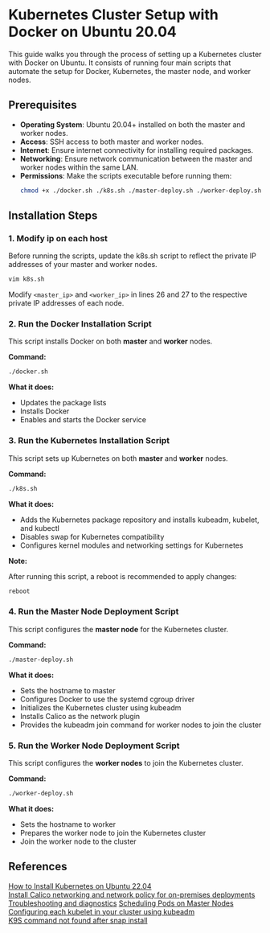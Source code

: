# Kubernetes Cluster Setup with Docker on Ubuntu 20.04

This guide walks you through the process of setting up a Kubernetes cluster with Docker on Ubuntu. It consists of running four main scripts that automate the setup for Docker, Kubernetes, the master node, and worker nodes.

## Prerequisites

- **Operating System**: Ubuntu 20.04+ installed on both the master and worker nodes.
- **Access**: SSH access to both master and worker nodes.
- **Internet**: Ensure internet connectivity for installing required packages.
- **Networking**: Ensure network communication between the master and worker nodes within the same LAN.
- **Permissions**: Make the scripts executable before running them:
  ```bash
  chmod +x ./docker.sh ./k8s.sh ./master-deploy.sh ./worker-deploy.sh
  ```

## Installation Steps

### 1. Modify ip on each host

Before running the scripts, update the k8s.sh script to reflect the private IP addresses of your master and worker nodes.

```bash
vim k8s.sh
```
Modify `<master_ip>` and `<worker_ip>` in lines 26 and 27 to the respective private IP addresses of each node.

### 2. Run the Docker Installation Script

This script installs Docker on both **master** and **worker** nodes.  

**Command:**  

```bash
./docker.sh
```

**What it does:**  
- Updates the package lists
- Installs Docker
- Enables and starts the Docker service

### 3. Run the Kubernetes Installation Script

This script sets up Kubernetes on both **master** and **worker** nodes.  

**Command:**  
```bash
./k8s.sh
```

**What it does:**  
- Adds the Kubernetes package repository and installs kubeadm, kubelet, and kubectl
- Disables swap for Kubernetes compatibility
- Configures kernel modules and networking settings for Kubernetes

**Note:**  

After running this script, a reboot is recommended to apply changes:
```bash
reboot
```

### 4. Run the Master Node Deployment Script

This script configures the **master node** for the Kubernetes cluster.

**Command:**  

```bash
./master-deploy.sh
```
**What it does:**  

- Sets the hostname to master
- Configures Docker to use the systemd cgroup driver
- Initializes the Kubernetes cluster using kubeadm
- Installs Calico as the network plugin
- Provides the kubeadm join command for worker nodes to join the cluster

### 5. Run the Worker Node Deployment Script

This script configures the **worker nodes** to join the Kubernetes cluster.

**Command:**  

```bash
./worker-deploy.sh
```
**What it does:**  

- Sets the hostname to worker
- Prepares the worker node to join the Kubernetes cluster
- Join the worker node to the cluster

## References

[How to Install Kubernetes on Ubuntu 22.04](https://phoenixnap.com/kb/install-kubernetes-on-ubuntu)  
[Install Calico networking and network policy for on-premises deployments](https://docs.tigera.io/calico/latest/getting-started/kubernetes/self-managed-onprem/onpremises)  
[Troubleshooting and diagnostics](https://docs.tigera.io/calico/latest/operations/troubleshoot/troubleshooting#configure-networkmanager)
[Scheduling Pods on Master Nodes](https://medium.com/@shyamsandeep28/scheduling-pods-on-master-nodes-7e948f9cb02c)  
[Configuring each kubelet in your cluster using kubeadm](https://kubernetes.io/docs/setup/production-environment/tools/kubeadm/kubelet-integration/)  
[K9S command not found after snap install](https://github.com/derailed/k9s/issues/2128)  
